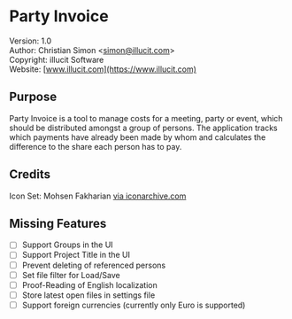 Party Invoice
=============

Version: 1.0  
Author: Christian Simon <[simon@illucit.com](mailto:simon@illucit.com)>  
Copyright: illucit Software  
Website: [www.illucit.com](https://www.illucit.com)

Purpose
-------

Party Invoice is a tool to manage costs for a meeting, party or event, which should be
distributed amongst a group of persons. The application tracks which payments have already
been made by whom and calculates the difference to the share each person has to pay.

Credits
-------

Icon Set: Mohsen Fakharian [via iconarchive.com](http://www.iconarchive.com/show/christmas-icons-by-mohsenfakharian.html)

Missing Features
----------------
- [ ] Support Groups in the UI
- [ ] Support Project Title in the UI
- [ ] Prevent deleting of referenced persons
- [ ] Set file filter for Load/Save
- [ ] Proof-Reading of English localization
- [ ] Store latest open files in settings file
- [ ] Support foreign currencies (currently only Euro is supported)